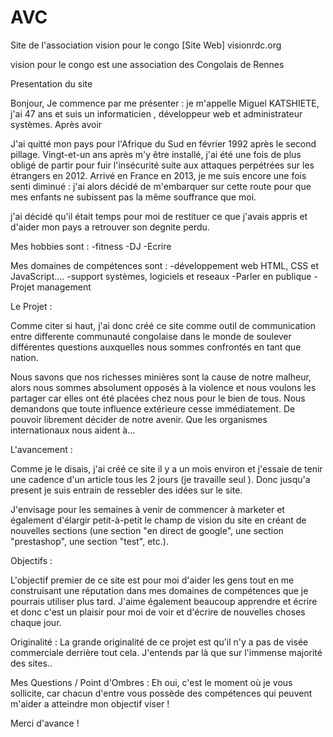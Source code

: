 # AVC
Site de l'association vision pour le congo
[Site Web] visionrdc.org

vision pour le congo est une association des Congolais de Rennes  

Presentation du site

Bonjour,
Je commence par me présenter : je m'appelle Miguel KATSHIETE, j'ai 47 ans et suis un informaticien , développeur web et administrateur systèmes.
Après avoir 

J'ai quitté mon pays pour l'Afrique du Sud en février 1992 après le second pillage. Vingt-et-un ans après m'y être installé, 
j'ai été une fois de plus obligé de partir pour fuir l'insécurité suite aux attaques perpétrées sur les étrangers en 2012. Arrivé en France en 2013, 
je me suis encore une fois senti diminué : j'ai alors décidé de m'embarquer sur cette route pour que mes enfants ne subissent pas la même souffrance que moi. 

j'ai décidé qu'il était temps pour moi de restituer ce que j'avais appris et d'aider mon
pays a retrouver son degnite perdu.


Mes hobbies sont :
-fitness
-DJ
-Ecrire

Mes domaines de compétences sont :
-développement web HTML, CSS et JavaScript....
-support systèmes, logiciels et reseaux
-Parler en publique
-Projet management

Le Projet :

Comme citer si haut, j'ai donc créé ce site comme outil de communication entre differente communauté congolaise dans le monde 
de soulever différentes questions auxquelles nous sommes confrontés en tant que nation.  

Nous savons que nos richesses minières sont la cause de notre malheur, alors nous sommes absolument opposés à la violence et nous voulons 
les partager car elles ont été placées chez nous pour le bien de tous. Nous demandons que toute influence extérieure cesse immédiatement. De pouvoir librement 
décider de notre avenir. Que les organismes internationaux nous aident à... 

L'avancement :

Comme je le disais, j'ai créé ce site il y a un mois environ et j'essaie de tenir une cadence d'un article tous les 2 jours (je
travaille seul ). Donc jusqu'a present je suis entrain de ressebler des idées sur le site.

J'envisage pour les semaines à venir de commencer à marketer et également d'élargir petit-à-petit le champ de vision du site
en créant de nouvelles sections (une section "en direct de google", une section "prestashop", une section "test", etc.).


Objectifs :

L'objectif premier de ce site est pour moi d'aider les gens tout en me construisant une réputation dans mes domaines de
compétences que je pourrais utiliser plus tard.
J'aime également beaucoup apprendre et écrire et donc c'est un plaisir pour moi de voir et d'écrire de nouvelles choses
chaque jour.

Originalité :
La grande originalité de ce projet est qu'il n'y a pas de visée commerciale derrière tout cela. J'entends par là que sur
l'immense majorité des sites..

Mes Questions / Point d'Ombres :
Eh oui, c'est le moment où je vous sollicite, car chacun d'entre vous possède des compétences qui peuvent m'aider a atteindre mon objectif viser  !


Merci d'avance !
